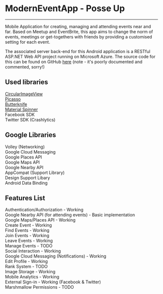 # ModernEventApp - Posse Up
-----------
Mobile Application for creating, managing and attending events near and far. Based on Meetup and EventBrite, 
this app aims to change the norm of events, meetings or get-togethers with friends by providing a customised setting 
for each event.

The associated server back-end for this Android application is a RESTful ASP.NET Web API project running on Microsoft Azure.
The source code for this can be found on GitHub [here](https://github.com/DarkNormal/PosseNetAPIApp) (note - it's poorly documented and commented, sorry!)



Used libraries
-----------
[CircularImageView](https://github.com/lopspower/CircularImageView)<br>
[Picasso](https://github.com/square/picasso)<br>
[Butterknife](https://github.com/JakeWharton/butterknife)<br>
[Material Spinner](https://github.com/ganfra/MaterialSpinner)<br>
Facebook SDK <br>
Twitter SDK (Crashlytics) <br>

Google Libraries
-----------
Volley (Networking)<br>
Google Cloud Messaging<br>
Google Places API<br>
Google Maps API<br>
Google Nearby API<br>
AppCompat (Support Library)<br>
Design Support Libary<br>
Android Data Binding<br>

Features List
-----------
Authentication/Authorization - Working <br>
Google Nearby API (for attending events) - Basic implementation <br>
Google Maps/Places API - Working <br>
Create Event - Working <br>
Find Events - Working <br>
Join Events - Working <br>
Leave Events - Working <br>
Manage Events - TODO <br>
Social Interaction - Working <br>
Google Cloud Messaging (Notifications) - Working <br>
Edit Profile - Working <br>
Rank System - TODO <br>
Image Storage - Working <br>
Mobile Analytics - Working <br>
External Sign-in - Working (Facebook & Twitter) <br>
Marshmallow Permissions - TODO <br>



